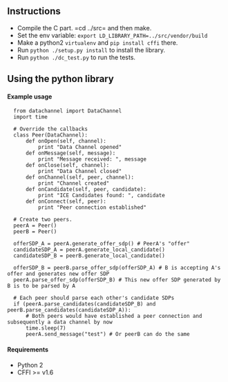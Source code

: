 ## Instructions

- Compile the C part. =cd ../src= and then make.
- Set the env variable: `export LD_LIBRARY_PATH=../src/vendor/build`
- Make a python2 `virtualenv` and `pip install cffi` there.
- Run `python ./setup.py install` to install the library. 
- Run `python ./dc_test.py` to run the tests.

## Using the python library

#### Example usage
```
  from datachannel import DataChannel
  import time

  # Override the callbacks
  class Peer(DataChannel):
      def onOpen(self, channel):
          print "Data Channel opened"
      def onMessage(self, message):
          print "Message received: ", message
      def onClose(self, channel):
          print "Data Channel closed"
      def onChannel(self, peer, channel):
          print "Channel created"
      def onCandidate(self, peer, candidate):
          print "ICE Candidates found: ", candidate
      def onConnect(self, peer):
          print "Peer connection established"

  # Create two peers.
  peerA = Peer()
  peerB = Peer()

  offerSDP_A = peerA.generate_offer_sdp() # PeerA's "offer"
  candidateSDP_A = peerA.generate_local_candidate()
  candidateSDP_B = peerB.generate_local_candidate()

  offerSDP_B = peerB.parse_offer_sdp(offerSDP_A) # B is accepting A's offer and generates new offer SDP
  peerA.parse_offer_sdp(offerSDP_B) # This new offer SDP generated by B is to be parsed by A

  # Each peer should parse each other's candidate SDPs
  if (peerA.parse_candidates(candidateSDP_B) and peerB.parse_candidates(candidateSDP_A)):
      # Both peers would have established a peer connection and subsequently a data channel by now
      time.sleep(7)
      peerA.send_message("test") # Or peerB can do the same

```

#### Requirements

- Python 2
- CFFI >= v1.6
